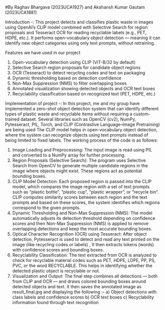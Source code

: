 #By Raghav Bhargava (2023UCA1927) and Akshansh Kumar Gautam (2023UCA1881)

Introduction -:
This project detects and classifies plastic waste in images using OpenAI’s CLIP model combined with Selective Search for region proposals and Tesseract OCR for reading recyclable labels (e.g., PET, HDPE, etc.).
It performs open-vocabulary object detection — meaning it can identify new object categories using only text prompts, without retraining.

Features we have used in our project 
1) Open-vocabulary detection using CLIP (ViT-B/32 by default)
2) Selective Search region proposals for candidate object regions
3) OCR (Tesseract) to detect recycling codes and text on packaging
4) Dynamic thresholding based on detection confidence
5) Non-Max Suppression (NMS) to filter overlapping boxes
6) Annotated visualization showing detected objects and OCR text boxes
7) Recyclability classification based on recognized text (PET, HDPE, etc.)

Implementation of project -:
In this project, me and my group have implemented a zero-shot object detection system that can identify different types of plastic waste and recyclable items without requiring a custom-trained dataset.
Several libraries such as OpenCV (cv2), NumPy, Pytesseract, PIL, Torch, and CLIP (Contrastive Language–Image Pretraining) are being used 
The CLIP model helps in open-vocabulary object detection, where the system can recognize objects using text prompts instead of being limited to fixed labels.
The working process of the code is as follows:
1) Image Loading and Preprocessing:
The input image is read using PIL and converted to a NumPy array for further processing.
2) Region Proposals (Selective Search):
The program uses Selective Search from OpenCV to generate multiple candidate regions in the image where objects might exist. These regions act as potential bounding boxes.
3) CLIP Model Detection:
Each proposed region is passed into the CLIP model, which compares the image region with a set of text prompts such as “plastic bottle”, “plastic cup”, “plastic wrapper”, or “recycle bin”.
CLIP computes similarity scores between each region and the text prompts and based on these scores, the system identifies which regions correspond to the given prompts.
4) Dynamic Thresholding and Non-Max Suppression (NMS):
The model automatically adjusts its detection threshold depending on confidence scores and then Non-Max Suppression (NMS) is applied to remove overlapping detections and keep the most accurate bounding boxes.
5) Optical Character Recognition (OCR) using Tesseract:
After object detection, Pytesseract is used to detect and read any text printed on the image (like recycling codes or labels) , It then extracts tokens (words) with confidence scores and bounding boxes.
6) Recyclability Classification:
The text extracted from OCR is analyzed to check for recyclable material codes such as PET, HDPE, LDPE, PP, PS, PVC, or the word RECYCLABLE.
This helps in identifying whether the detected plastic object is recyclable or not.
7) Visualization and Output:
The final step combines all detections — both from CLIP and OCR — and draws colored bounding boxes around detected objects and text. It then saves the annotated image as result_final.jpg and displaying the following :-
a) Object detections with class labels and confidence scores
b) OCR text boxes
c) Recyclability information found through text recognition
